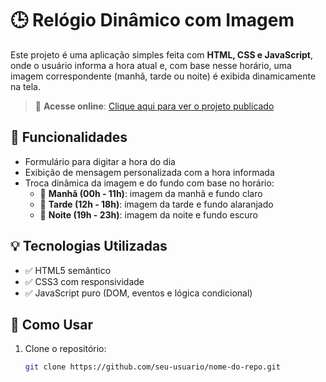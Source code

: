 # 🕒 Relógio Dinâmico com Imagem

Este projeto é uma aplicação simples feita com **HTML, CSS e JavaScript**, onde o usuário informa a hora atual e, com base nesse horário, uma imagem correspondente (manhã, tarde ou noite) é exibida dinamicamente na tela.

> 🔗 **Acesse online**: [Clique aqui para ver o projeto publicado](https://projeto-relogio-eta.vercel.app/)

## 📸 Funcionalidades

- Formulário para digitar a hora do dia
- Exibição de mensagem personalizada com a hora informada
- Troca dinâmica da imagem e do fundo com base no horário:
  - 🌅 **Manhã (00h - 11h)**: imagem da manhã e fundo claro
  - 🌇 **Tarde (12h - 18h)**: imagem da tarde e fundo alaranjado
  - 🌃 **Noite (19h - 23h)**: imagem da noite e fundo escuro

## 💡 Tecnologias Utilizadas

- ✅ HTML5 semântico
- ✅ CSS3 com responsividade
- ✅ JavaScript puro (DOM, eventos e lógica condicional)


## 🚀 Como Usar

1. Clone o repositório:
   ```bash
   git clone https://github.com/seu-usuario/nome-do-repo.git
